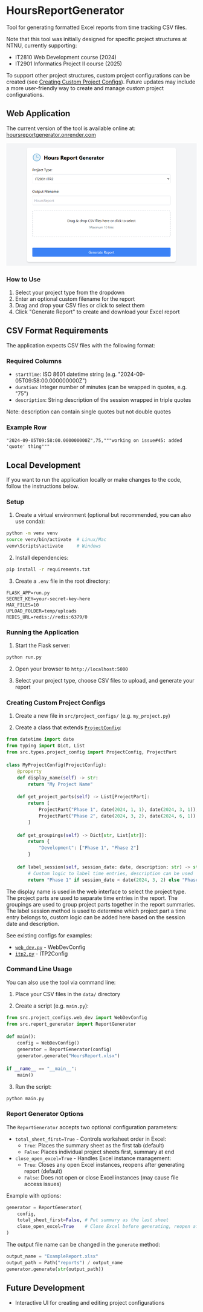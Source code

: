 # HoursReportGenerator

Tool for generating formatted Excel reports from time tracking CSV files.

Note that this tool was initially designed for specific project structures at NTNU, currently supporting:
- IT2810 Web Development course (2024)
- IT2901 Informatics Project II course (2025)

To support other project structures, custom project configurations can be created (see [Creating Custom Project Configs](#creating-custom-project-configs)). Future updates may include a more user-friendly way to create and manage custom project configurations.

## Web Application

The current version of the tool is available online at: [hoursreportgenerator.onrender.com](https://hoursreportgenerator.onrender.com/)

![Web Interface](docs/images/web-interface.png)

### How to Use

1. Select your project type from the dropdown
2. Enter an optional custom filename for the report
3. Drag and drop your CSV files or click to select them
4. Click "Generate Report" to create and download your Excel report

## CSV Format Requirements

The application expects CSV files with the following format:

### Required Columns
- `startTime`: ISO 8601 datetime string (e.g. "2024-09-05T09:58:00.000000000Z")
- `duration`: Integer number of minutes (can be wrapped in quotes, e.g. "75")
- `description`: String description of the session wrapped in triple quotes 

Note: description can contain single quotes but not double quotes

### Example Row
```csv
"2024-09-05T09:58:00.000000000Z",75,"""working on issue#45: added 'quote' thing"""
```

## Local Development

If you want to run the application locally or make changes to the code, follow the instructions below.

### Setup 

1. Create a virtual environment (optional but recommended, you can also use conda):

```bash
python -m venv venv
source venv/bin/activate  # Linux/Mac
venv\Scripts\activate     # Windows
```

2. Install dependencies:

```bash
pip install -r requirements.txt
```

3. Create a `.env` file in the root directory:

```env
FLASK_APP=run.py
SECRET_KEY=your-secret-key-here
MAX_FILES=10
UPLOAD_FOLDER=temp/uploads
REDIS_URL=redis://redis:6379/0
```

### Running the Application

1. Start the Flask server:

```bash
python run.py
```

2. Open your browser to `http://localhost:5000`

3. Select your project type, choose CSV files to upload, and generate your report

### Creating Custom Project Configs

1. Create a new file in `src/project_configs/` (e.g. `my_project.py`)

2. Create a class that extends [`ProjectConfig`](src/project_configs/project_config.py):

```python
from datetime import date
from typing import Dict, List
from src.types.project_config import ProjectConfig, ProjectPart

class MyProjectConfig(ProjectConfig):
    @property
    def display_name(self) -> str:
        return "My Project Name"

    def get_project_parts(self) -> List[ProjectPart]:
        return [
            ProjectPart("Phase 1", date(2024, 1, 1), date(2024, 3, 1)),
            ProjectPart("Phase 2", date(2024, 3, 2), date(2024, 6, 1))
        ]

    def get_groupings(self) -> Dict[str, List[str]]:
        return {
            "Development": ["Phase 1", "Phase 2"]
        }

    def label_session(self, session_date: date, description: str) -> str:
        # Custom logic to label time entries, description can be used
        return "Phase 1" if session_date < date(2024, 3, 2) else "Phase 2"
```

The display name is used in the web interface to select the project type. The project parts are used to separate time entries in the report. The groupings are used to group project parts together in the report summaries. The label session method is used to determine which project part a time entry belongs to, custom logic can be added here based on the session date and description.

See existing configs for examples:
- [`web_dev.py`](src/project_configs/web_dev.py) - WebDevConfig 
- [`itp2.py`](src/project_configs/itp2.py) - ITP2Config



### Command Line Usage

You can also use the tool via command line:

1. Place your CSV files in the `data/` directory

2. Create a script (e.g. `main.py`):
```python
from src.project_configs.web_dev import WebDevConfig
from src.report_generator import ReportGenerator

def main():
    config = WebDevConfig()
    generator = ReportGenerator(config)
    generator.generate("HoursReport.xlsx")

if __name__ == "__main__":
    main()
```
3. Run the script:
```bash
python main.py
```

### Report Generator Options

The `ReportGenerator` accepts two optional configuration parameters:

- `total_sheet_first=True` - Controls worksheet order in Excel:
  - `True`: Places the summary sheet as the first tab (default)
  - `False`: Places individual project sheets first, summary at end
- `close_open_excel=True` - Handles Excel instance management:
  - `True`: Closes any open Excel instances, reopens after generating report (default)
  - `False`: Does not open or close Excel instances (may cause file access issues)

Example with options:
```python
generator = ReportGenerator(
    config,
    total_sheet_first=False, # Put summary as the last sheet
    close_open_excel=True    # Close Excel before generating, reopen after
)
```

The output file name can be changed in the `generate` method:
```python
output_name = "ExampleReport.xlsx"
output_path = Path("reports") / output_name
generator.generate(str(output_path))
```

## Future Development
- Interactive UI for creating and editing project configurations